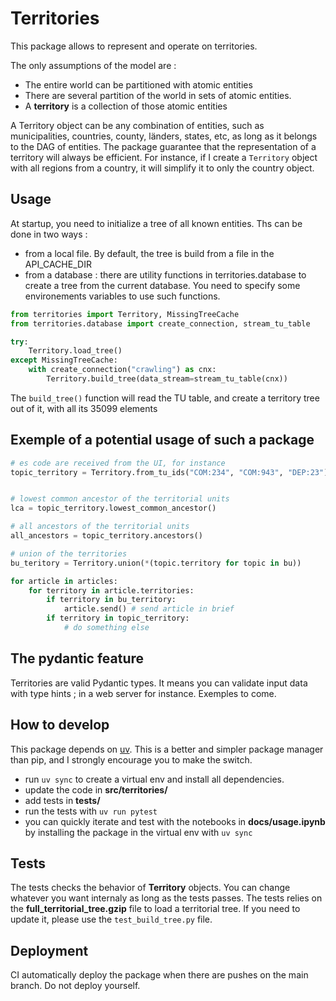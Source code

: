 Territories
================


This package allows to represent and operate on territories.

The only assumptions of the model are :
- The entire world can be partitioned with atomic entities
- There are several partition of the world in sets of atomic entities.
- A **territory** is a collection of those atomic entities


A Territory object can be any combination of entities, such as municipalities, countries, county, länders, states, etc, as long as it belongs to the DAG of entities. The package guarantee that the representation of a territory will always be efficient. For instance, if I create a `Territory` object with all regions from a country, it will simplify it to only the country object.

## Usage

At startup, you need to initialize a tree of all known entities. Ths can be done in two ways :
- from a local file. By default, the tree is build from a file in the API_CACHE_DIR
- from a database : there are utility functions in territories.database to create a tree from the current database. You need to specify some environements variables to use such functions.


```python
from territories import Territory, MissingTreeCache
from territories.database import create_connection, stream_tu_table

try:
    Territory.load_tree()
except MissingTreeCache:
    with create_connection("crawling") as cnx:
        Territory.build_tree(data_stream=stream_tu_table(cnx))
```

The `build_tree()` function will read the TU table, and create a territory tree out of it, with all its 35099 elements



## Exemple of a potential usage of such a package

```python
# es code are received from the UI, for instance
topic_territory = Territory.from_tu_ids("COM:234", "COM:943", "DEP:23")


# lowest common ancestor of the territorial units
lca = topic_territory.lowest_common_ancestor()

# all ancestors of the territorial units
all_ancestors = topic_territory.ancestors()

# union of the territories
bu_teritory = Territory.union(*(topic.territory for topic in bu))

for article in articles:
    for territory in article.territories:
        if territory in bu_territory:
            article.send() # send article in brief
        if territory in topic_territory:
            # do something else
```


## The pydantic feature


Territories are valid Pydantic types. It means you can validate input data with type hints ; in a web server for instance. Exemples to come.



## How to develop

This package depends on [uv](https://docs.astral.sh/uv/getting-started/installation/). This is a better and simpler package manager than pip, and I strongly encourage you to make the switch.

- run ```uv sync``` to create a virtual env and install all dependencies.
- update the code in **src/territories/**
- add tests in **tests/**
- run the tests with `uv run pytest`
- you can quickly iterate and test with the notebooks in **docs/usage.ipynb** by installing the package in the virtual env with `uv sync`

## Tests

The tests checks the behavior of **Territory** objects. You can change whatever you want internaly as long as the tests passes.
The tests relies on the **full_territorial_tree.gzip** file to load a territorial tree. If you need to update it, please use the `test_build_tree.py` file.



## Deployment

CI automatically deploy the package when there are pushes on the main branch. Do not deploy yourself.
